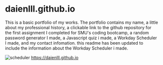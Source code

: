 # daienlll.github.io

This is a basic portfolio of my works. The portfolio contains my name, a little about my professional history, a clickable link to the github repository for the first assignment I completed for SMU's coding bootcamp, a random password generator I made, a Javascript quiz i made, a Workday Scheduler I made, and my contact infomation.
this readme has been updated to include the information about the Workday Scheduler i made.


![scheduler](https://user-images.githubusercontent.com/124468495/228091149-9b3539a7-fdc3-4500-acee-a9830c06b94b.png)
https://daienlll.github.io
